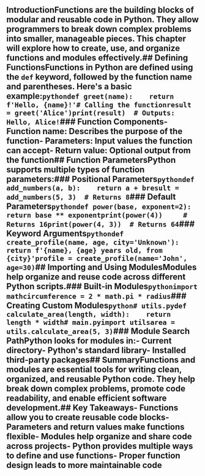 ## IntroductionFunctions are the building blocks of modular and reusable code in Python. They allow programmers to break down complex problems into smaller, manageable pieces. This chapter will explore how to create, use, and organize functions and modules effectively.## Defining FunctionsFunctions in Python are defined using the `def` keyword, followed by the function name and parentheses. Here's a basic example:```pythondef greet(name):    return f'Hello, {name}!'# Calling the functionresult = greet('Alice')print(result)  # Outputs: Hello, Alice!```### Function Components- **Function name**: Describes the purpose of the function- **Parameters**: Input values the function can accept- **Return value**: Optional output from the function## Function ParametersPython supports multiple types of function parameters:### Positional Parameters```pythondef add_numbers(a, b):    return a + bresult = add_numbers(5, 3)  # Returns 8```### Default Parameters```pythondef power(base, exponent=2):    return base ** exponentprint(power(4))     # Returns 16print(power(4, 3))  # Returns 64```### Keyword Arguments```pythondef create_profile(name, age, city='Unknown'):    return f'{name}, {age} years old, from {city}'profile = create_profile(name='John', age=30)```## Importing and Using ModulesModules help organize and reuse code across different Python scripts.### Built-in Modules```pythonimport mathcircumference = 2 * math.pi * radius```### Creating Custom Modules```python# utils.pydef calculate_area(length, width):    return length * width# main.pyimport utilsarea = utils.calculate_area(5, 3)```### Module Search PathPython looks for modules in:- Current directory- Python's standard library- Installed third-party packages## SummaryFunctions and modules are essential tools for writing clean, organized, and reusable Python code. They help break down complex problems, promote code readability, and enable efficient software development.## Key Takeaways- Functions allow you to create reusable code blocks- Parameters and return values make functions flexible- Modules help organize and share code across projects- Python provides multiple ways to define and use functions- Proper function design leads to more maintainable code